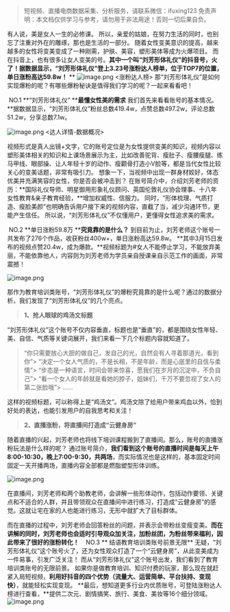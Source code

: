 
>
> 短视频、直播电商数据采集、分析服务，请联系微信：ifuxing123
> 免责声明：本文档仅供学习与参考，请勿用于非法用途！否则一切后果自负。
> 


有人说，美是女人一生的必修课。
所以，亲爱的姑娘，在努力生活的同时，也别忘了注重对外在的雕琢，那也是生活的一部分。
随着女性变美意识的提高，越来越多的女性将变美变成了一种刚需，护肤、美容，塑形美体等成为火爆项目。
而在抖音上，也有很多让女人变美的号。**其中一个叫“刘芳形体礼仪”的抖音号，火了！**据数据显示，**“刘芳形体礼仪”登上3.23号涨粉达人榜单，位于TOP7的位置，单日涨粉高达59.8w！**
**
![image.png](https://cdn.nlark.com/yuque/0/2021/png/97322/1617846629763-10477d8e-6458-452b-b23e-05c2725bb5d2.png#align=left&display=inline&height=253&margin=%5Bobject%20Object%5D&name=image.png&originHeight=505&originWidth=1080&size=256404&status=done&style=none&width=540)
<涨粉达人榜>
那“刘芳形体礼仪”是如何实现爆粉的呢？有哪些爆粉秘诀是值得我们学习的呢？一起来看看吧！


 NO.1 **“刘芳形体礼仪”
****最懂女性美的需求** 我们首先来看看账号的基本情况。
**据数据显示，“刘芳形体礼仪”粉丝总数419.4w，点赞总数497.2w，评论总数51.2w，分享总数7.1w。


![image.png](https://cdn.nlark.com/yuque/0/2021/png/97322/1617846637126-481fd700-2e08-452e-a36b-2b027b690224.png#align=left&display=inline&height=255&margin=%5Bobject%20Object%5D&name=image.png&originHeight=510&originWidth=1080&size=207068&status=done&style=none&width=540)
<达人详情-数据概况>

视频形式是真人出镜+文字，它的账号定位是为女性提供变美的知识，视频内容以塑形美体相关的知识和上课场景展示为主，比如改善驼背、瘦肚子、瘦腰瘦腿、练马甲线、眼部操、让人年轻十岁的动作、瘦颧骨打造小V脸等，都是当代女性比较关心的变美话题，非常有吸引力。
想象一下，当视频中出现一群身材姣好，体态优美并充满笑容的女性，你是否会被冲击到？
在账号简介中，介绍刘芳老师的资历：**国际礼仪导师、明星御用形象礼仪顾问、英国伦敦礼仪协会理事、十八年女性教育&亲子教育经验，**增加权威性、信服力。
同时，“形体梳理、气质打造、瘦脸美颜”也明确告诉用户接下来的视频内容，直截了当，减少沟通环节，更能产生信任。
所以说，“刘芳形体礼仪”不仅懂用户，更懂得女性追求美的需求。

 NO.2 **单日涨粉59.8万
****究竟靠的是什么？** 到目前为止，刘芳老师这个账号一共发布了276个作品，收获粉丝400w+，单日涨粉高达59.8w。
**其中3月15日发布的视频点赞20.4w，成为爆款。**视频标题为#女人不能停止学习，不能放弃美丽，不能依靠他人，内容则为刘芳老师为学员亲自授课亲自示范工作的画面，非常震撼！


![image.png](https://cdn.nlark.com/yuque/0/2021/png/97322/1617846645159-4fcd1b6a-ad6c-45a2-a417-ae5c918bf243.png#align=left&display=inline&height=635&margin=%5Bobject%20Object%5D&name=image.png&originHeight=1270&originWidth=720&size=350869&status=done&style=none&width=360)


那作为教育培训类账号，“刘芳形体礼仪”的爆粉究竟靠的是什么呢？通过的数据分析，我们发现了“刘芳形体礼仪”的几个亮点。

> **1、抢人眼球的鸡汤文标题**


“刘芳形体礼仪”这个账号不仅内容垂直，标题也是“垂直”的，都是围绕女性年轻、美、自信、气质等关键词展开，我们来看一下几个标题内容就知道了。
> “你只需要放心大胆的做自己，发自己的光，自然会有人寻着那道光，看到你”> “决定一个女人气质的，不是长相，不是年龄，而是心底里的自信与柔情”> “步态是一种语言，时间会带来惊喜，愿我们在岁月的沉淀中，不负自己”> “看一个女人的年龄就是看她的脖子，姐妹们，千万不要忽视了女人的第二张脸哦”> ……


这样的视频标题，可以称得上是“鸡汤文”。鸡汤文除了给用户带来鸡血以外，恰到好处的表达，也能引发用户的自我思考和关注！

> **2、直播涨粉，将直播间打造成“云健身房”**


随着直播的兴起，刘芳老师也将线下培训课程搬到了直播间。那么，账号的直播涨粉玩法是什么样的呢？
通过账号简介，**我们看到这个账号的直播时间是每天上午8:00-10:30，晚上7:00-9:30，共两场**，而实际情况也是这样的，基本固定时间固定一天开播两场，直播内容全部都是燃脂塑型形体训练。


![image.png](https://cdn.nlark.com/yuque/0/2021/png/97322/1617846655511-cf1a6495-fca3-4cc2-b4e6-800443b9be51.png#align=left&display=inline&height=925&margin=%5Bobject%20Object%5D&name=image.png&originHeight=1850&originWidth=1080&size=2544511&status=done&style=none&width=540)


在直播间，刘芳老师和两个助教老师，会讲解一些形体动作，包括动作要领、关键点和不适合的人群，并且带领观众在直播间中进行练习，打造成“云健身房”的感觉。这就让宅在家的人也能进行练习，无形中就扩大了目标群体。


而在直播的过程中，刘芳老师会回答粉丝的问题，并表示会带粉丝变瘦变美。**而在讲解的同时，刘芳老师也会适时引导观众加关注，加粉丝团，为粉丝带来福利，因此带来了很好的涨粉转化！**
 
 NO.3 ** 结语教育培训类账号前景无限**
无疑，“刘芳形体礼仪”这个账号火了，还为女性观众打造了一个“云健身房”，从此变美成为一件易事，引发广泛关注！
而从“刘芳形体礼仪”这个账号出发，我们看到了教育培训类账号的无限前景。
如果你是做教育培训、知识付费的玩家，那么现在就赶紧入局短视频，**利用好抖音的四个优势（流量大、运营简单、平台扶持、变现快）**，就能轻松实现变现。
**最后，想知道更多行业内优质账号，可登陆涨粉达人榜进行查看，**提供二次元、剧情搞笑、旅行、美食、美妆等16个细分领域。
![image.png](https://cdn.nlark.com/yuque/0/2021/png/97322/1617846661440-f12f6705-6008-439c-bdf3-699aa0eecd5d.png#align=left&display=inline&height=258&margin=%5Bobject%20Object%5D&name=image.png&originHeight=515&originWidth=1080&size=259426&status=done&style=none&width=540)

